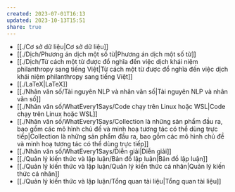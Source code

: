 ```yaml
---
created: 2023-07-01T16:13
updated: 2023-10-13T15:51
share: true
---
```

- [[./Cơ sở dữ liệu|Cơ sở dữ liệu]]
- [[./Dịch/Phương án dịch một số từ|Phương án dịch một số từ]]
- [[./Dịch/Từ cách một từ được đổ nghĩa đến việc dịch khái niệm philanthropy sang tiếng Việt|Từ cách một từ được đổ nghĩa đến việc dịch khái niệm philanthropy sang tiếng Việt]]
- [[./LaTeX|LaTeX]]
- [[./Nhân văn số/Tài nguyên NLP và nhân văn số|Tài nguyên NLP và nhân văn số]]
- [[./Nhân văn số/WhatEvery1Says/Code chạy trên Linux hoặc WSL|Code chạy trên Linux hoặc WSL]]
- [[./Nhân văn số/WhatEvery1Says/Collection là những sản phẩm đầu ra, bao gồm các mô hình chủ đề và minh hoạ tương tác có thể dùng trực tiếp|Collection là những sản phẩm đầu ra, bao gồm các mô hình chủ đề và minh hoạ tương tác có thể dùng trực tiếp]]
- [[./Nhân văn số/WhatEvery1Says/Diễn giải|Diễn giải]]
- [[./Quản lý kiến thức và lập luận/Bản đồ lập luận|Bản đồ lập luận]]
- [[./Quản lý kiến thức và lập luận/Quản lý kiến thức cá nhân|Quản lý kiến thức cá nhân]]
- [[./Quản lý kiến thức và lập luận/Tổng quan tài liệu|Tổng quan tài liệu]]

